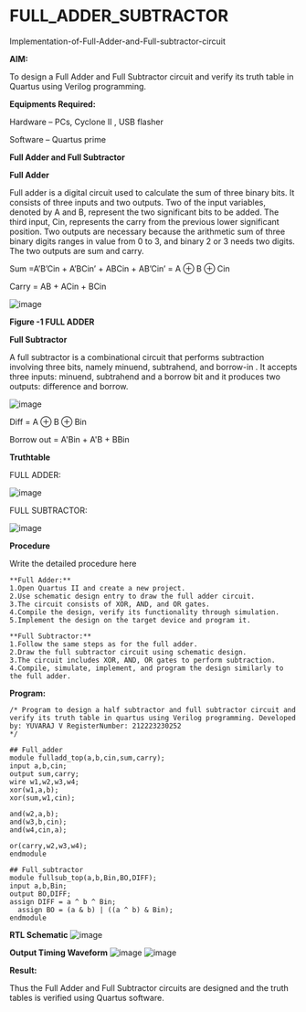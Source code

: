 # FULL_ADDER_SUBTRACTOR

Implementation-of-Full-Adder-and-Full-subtractor-circuit

**AIM:**

To design a Full Adder and Full Subtractor circuit and verify its truth table in Quartus using Verilog programming.

**Equipments Required:**

Hardware – PCs, Cyclone II , USB flasher

Software – Quartus prime

**Full Adder and Full Subtractor**

**Full Adder**

Full adder is a digital circuit used to calculate the sum of three binary bits. It consists of three inputs and two outputs. Two of the input variables, denoted by A and B, represent the two significant bits to be added. The third input, Cin, represents the carry from the previous lower significant position. Two outputs are necessary because the arithmetic sum of three binary digits ranges in value from 0 to 3, and binary 2 or 3 needs two digits. The two outputs are sum and carry.

Sum =A’B’Cin + A’BCin’ + ABCin + AB’Cin’ = A ⊕ B ⊕ Cin 

Carry = AB + ACin + BCin

![image](https://github.com/naavaneetha/FULL_ADDER_SUBTRACTOR/assets/154305477/0f30ba51-5ffb-4198-845f-18e054f675e7)

**Figure -1 FULL ADDER**

**Full Subtractor**

A full subtractor is a combinational circuit that performs subtraction involving three bits, namely minuend, subtrahend, and borrow-in . It accepts three inputs: minuend, subtrahend and a borrow bit and it produces two outputs: difference and borrow.

![image](https://github.com/naavaneetha/FULL_ADDER_SUBTRACTOR/assets/154305477/02b24f51-ab51-4304-9ad6-7b81ffc1ead5)

Diff = A ⊕ B ⊕ Bin 

Borrow out = A'Bin + A'B + BBin

**Truthtable**


FULL ADDER:


![image](https://github.com/YuvarajVB/FULL_ADDER_SUBTRACTOR/assets/151488375/2bc51c8e-830c-4c4c-8ffa-1fd9fea31337)


FULL SUBTRACTOR:


![image](https://github.com/YuvarajVB/FULL_ADDER_SUBTRACTOR/assets/151488375/22f4c5fa-1fa4-4d32-aa0c-451a8feff265)

**Procedure**

Write the detailed procedure here
```
**Full Adder:**
1.Open Quartus II and create a new project.
2.Use schematic design entry to draw the full adder circuit. 
3.The circuit consists of XOR, AND, and OR gates. 
4.Compile the design, verify its functionality through simulation. 
5.Implement the design on the target device and program it.

**Full Subtractor:** 
1.Follow the same steps as for the full adder. 
2.Draw the full subtractor circuit using schematic design. 
3.The circuit includes XOR, AND, OR gates to perform subtraction. 
4.Compile, simulate, implement, and program the design similarly to the full adder.
```
**Program:**
```
/* Program to design a half subtractor and full subtractor circuit and verify its truth table in quartus using Verilog programming. Developed by: YUVARAJ V RegisterNumber: 212223230252
*/

## Full_adder
module fulladd_top(a,b,cin,sum,carry);
input a,b,cin;
output sum,carry;
wire w1,w2,w3,w4;       
xor(w1,a,b);
xor(sum,w1,cin);        

and(w2,a,b);
and(w3,b,cin);
and(w4,cin,a);

or(carry,w2,w3,w4);
endmodule 

## Full_subtractor
module fullsub_top(a,b,Bin,BO,DIFF);
input a,b,Bin;
output BO,DIFF;
assign DIFF = a ^ b ^ Bin;
  assign BO = (a & b) | ((a ^ b) & Bin);
endmodule

```

**RTL Schematic**
![image](https://github.com/YuvarajVB/FULL_ADDER_SUBTRACTOR/assets/151488375/f73753ff-22be-480f-af25-15f809be3c36)


**Output Timing Waveform**
![image](https://github.com/YuvarajVB/FULL_ADDER_SUBTRACTOR/assets/151488375/45bdd041-53ee-4572-97b9-d849078101bb)
![image](https://github.com/YuvarajVB/FULL_ADDER_SUBTRACTOR/assets/151488375/b60e6ec6-e48e-4595-a321-7abf75a8f032)

**Result:**

Thus the Full Adder and Full Subtractor circuits are designed and the truth tables is verified using Quartus software.



